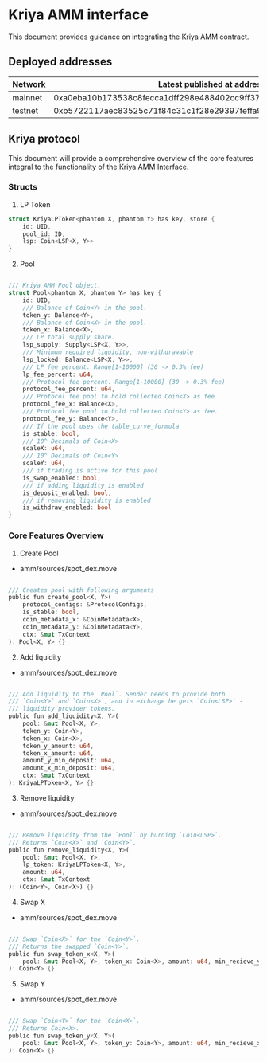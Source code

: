 # Kriya AMM interface

This document provides guidance on integrating the Kriya AMM contract.

## Deployed addresses

| Network | Latest published at address                                        |
| ------- | ------------------------------------------------------------------ |
| mainnet | 0xa0eba10b173538c8fecca1dff298e488402cc9ff374f8a12ca7758eebe830b66 |
| testnet | 0xb5722117aec83525c71f84c31c1f28e29397feffa95c99cce72a150a555a63dd |

## Kriya protocol

This document will provide a comprehensive overview of the core features integral to the functionality of the Kriya AMM Interface.

### Structs

1. LP Token

```rust
struct KriyaLPToken<phantom X, phantom Y> has key, store {
    id: UID,
    pool_id: ID,
    lsp: Coin<LSP<X, Y>>
}

```

2. Pool

```rust

/// Kriya AMM Pool object.
struct Pool<phantom X, phantom Y> has key {
    id: UID,
    /// Balance of Coin<Y> in the pool.
    token_y: Balance<Y>,
    /// Balance of Coin<X> in the pool.
    token_x: Balance<X>,
    /// LP total supply share.
    lsp_supply: Supply<LSP<X, Y>>,
    /// Minimum required liquidity, non-withdrawable
    lsp_locked: Balance<LSP<X, Y>>,
    /// LP fee percent. Range[1-10000] (30 -> 0.3% fee)
    lp_fee_percent: u64,
    /// Protocol fee percent. Range[1-10000] (30 -> 0.3% fee)
    protocol_fee_percent: u64,
    /// Protocol fee pool to hold collected Coin<X> as fee.
    protocol_fee_x: Balance<X>,
    /// Protocol fee pool to hold collected Coin<Y> as fee.
    protocol_fee_y: Balance<Y>,
    /// If the pool uses the table_curve_formula
    is_stable: bool,
    /// 10^ Decimals of Coin<X>
    scaleX: u64,
    /// 10^ Decimals of Coin<Y>
    scaleY: u64,
    /// if trading is active for this pool
    is_swap_enabled: bool,
    /// if adding liquidity is enabled
    is_deposit_enabled: bool,
    /// if removing liquidity is enabled
    is_withdraw_enabled: bool
}

```

### Core Features Overview

1. Create Pool

- amm/sources/spot_dex.move

```rust

/// Creates pool with following arguments
public fun create_pool<X, Y>(
    protocol_configs: &ProtocolConfigs,
    is_stable: bool,
    coin_metadata_x: &CoinMetadata<X>,
    coin_metadata_y: &CoinMetadata<Y>,
    ctx: &mut TxContext
): Pool<X, Y> {}

```

2. Add liquidity

- amm/sources/spot_dex.move

```rust

/// Add liquidity to the `Pool`. Sender needs to provide both
/// `Coin<Y>` and `Coin<X>`, and in exchange he gets `Coin<LSP>` -
/// liquidity provider tokens.
public fun add_liquidity<X, Y>(
    pool: &mut Pool<X, Y>,
    token_y: Coin<Y>,
    token_x: Coin<X>,
    token_y_amount: u64,
    token_x_amount: u64,
    amount_y_min_deposit: u64,
    amount_x_min_deposit: u64,
    ctx: &mut TxContext
): KriyaLPToken<X, Y> {}

```

3. Remove liquidity

- amm/sources/spot_dex.move

```rust

/// Remove liquidity from the `Pool` by burning `Coin<LSP>`.
/// Returns `Coin<X>` and `Coin<Y>`.
public fun remove_liquidity<X, Y>(
    pool: &mut Pool<X, Y>,
    lp_token: KriyaLPToken<X, Y>,
    amount: u64,
    ctx: &mut TxContext
): (Coin<Y>, Coin<X>) {}

```

4. Swap X

- amm/sources/spot_dex.move

```rust

/// Swap `Coin<X>` for the `Coin<Y>`.
/// Returns the swapped `Coin<Y>`.
public fun swap_token_x<X, Y>(
    pool: &mut Pool<X, Y>, token_x: Coin<X>, amount: u64, min_recieve_y: u64, ctx: &mut TxContext
): Coin<Y> {}

```

5. Swap Y

- amm/sources/spot_dex.move

```rust

/// Swap `Coin<Y>` for the `Coin<X>`.
/// Returns Coin<X>.
public fun swap_token_y<X, Y>(
    pool: &mut Pool<X, Y>, token_y: Coin<Y>, amount: u64, min_recieve_x: u64, ctx: &mut TxContext
): Coin<X> {}

```
